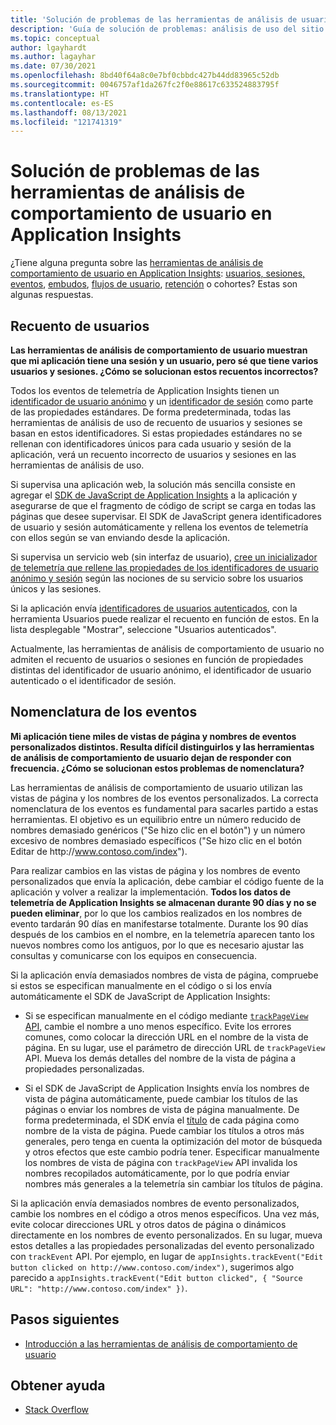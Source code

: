 ```yaml
---
title: 'Solución de problemas de las herramientas de análisis de usuario: Application Insights'
description: 'Guía de solución de problemas: análisis de uso del sitio y las aplicaciones con Application Insights'
ms.topic: conceptual
author: lgayhardt
ms.author: lagayhar
ms.date: 07/30/2021
ms.openlocfilehash: 8bd40f64a8c0e7bf0cbbdc427b44dd83965c52db
ms.sourcegitcommit: 0046757af1da267fc2f0e88617c633524883795f
ms.translationtype: HT
ms.contentlocale: es-ES
ms.lasthandoff: 08/13/2021
ms.locfileid: "121741319"
---
```

# <a name="troubleshoot-user-behavior-analytics-tools-in-application-insights"></a>Solución de problemas de las herramientas de análisis de comportamiento de usuario en Application Insights
¿Tiene alguna pregunta sobre las [herramientas de análisis de comportamiento de usuario en Application Insights](usage-overview.md): [usuarios, sesiones, eventos](usage-segmentation.md), [embudos](usage-funnels.md), [flujos de usuario](usage-flows.md), [retención](usage-retention.md) o cohortes? Estas son algunas respuestas.

## <a name="counting-users"></a>Recuento de usuarios
**Las herramientas de análisis de comportamiento de usuario muestran que mi aplicación tiene una sesión y un usuario, pero sé que tiene varios usuarios y sesiones. ¿Cómo se solucionan estos recuentos incorrectos?**

Todos los eventos de telemetría de Application Insights tienen un [identificador de usuario anónimo](./data-model-context.md) y un [identificador de sesión](./data-model-context.md) como parte de las propiedades estándares. De forma predeterminada, todas las herramientas de análisis de uso de recuento de usuarios y sesiones se basan en estos identificadores. Si estas propiedades estándares no se rellenan con identificadores únicos para cada usuario y sesión de la aplicación, verá un recuento incorrecto de usuarios y sesiones en las herramientas de análisis de uso.

Si supervisa una aplicación web, la solución más sencilla consiste en agregar el [SDK de JavaScript de Application Insights](./javascript.md) a la aplicación y asegurarse de que el fragmento de código de script se carga en todas las páginas que desee supervisar. El SDK de JavaScript genera identificadores de usuario y sesión automáticamente y rellena los eventos de telemetría con ellos según se van enviando desde la aplicación.

Si supervisa un servicio web (sin interfaz de usuario), [cree un inicializador de telemetría que rellene las propiedades de los identificadores de usuario anónimo y sesión](./usage-overview.md) según las nociones de su servicio sobre los usuarios únicos y las sesiones.

Si la aplicación envía [identificadores de usuarios autenticados](./api-custom-events-metrics.md#authenticated-users), con la herramienta Usuarios puede realizar el recuento en función de estos. En la lista desplegable "Mostrar", seleccione "Usuarios autenticados".

Actualmente, las herramientas de análisis de comportamiento de usuario no admiten el recuento de usuarios o sesiones en función de propiedades distintas del identificador de usuario anónimo, el identificador de usuario autenticado o el identificador de sesión.

## <a name="naming-events"></a>Nomenclatura de los eventos
**Mi aplicación tiene miles de vistas de página y nombres de eventos personalizados distintos. Resulta difícil distinguirlos y las herramientas de análisis de comportamiento de usuario dejan de responder con frecuencia. ¿Cómo se solucionan estos problemas de nomenclatura?**

Las herramientas de análisis de comportamiento de usuario utilizan las vistas de página y los nombres de los eventos personalizados. La correcta nomenclatura de los eventos es fundamental para sacarles partido a estas herramientas. El objetivo es un equilibrio entre un número reducido de nombres demasiado genéricos ("Se hizo clic en el botón") y un número excesivo de nombres demasiado específicos ("Se hizo clic en el botón Editar de http:\//www.contoso.com/index").

Para realizar cambios en las vistas de página y los nombres de evento personalizados que envía la aplicación, debe cambiar el código fuente de la aplicación y volver a realizar la implementación. **Todos los datos de telemetría de Application Insights se almacenan durante 90 días y no se pueden eliminar**, por lo que los cambios realizados en los nombres de evento tardarán 90 días en manifestarse totalmente. Durante los 90 días después de los cambios en el nombre, en la telemetría aparecen tanto los nuevos nombres como los antiguos, por lo que es necesario ajustar las consultas y comunicarse con los equipos en consecuencia.

Si la aplicación envía demasiados nombres de vista de página, compruebe si estos se especifican manualmente en el código o si los envía automáticamente el SDK de JavaScript de Application Insights:

* Si se especifican manualmente en el código mediante [`trackPageView` API](https://github.com/Microsoft/ApplicationInsights-JS/blob/master/API-reference.md), cambie el nombre a uno menos específico. Evite los errores comunes, como colocar la dirección URL en el nombre de la vista de página. En su lugar, use el parámetro de dirección URL de `trackPageView` API. Mueva los demás detalles del nombre de la vista de página a propiedades personalizadas.

* Si el SDK de JavaScript de Application Insights envía los nombres de vista de página automáticamente, puede cambiar los títulos de las páginas o enviar los nombres de vista de página manualmente. De forma predeterminada, el SDK envía el [título](https://developer.mozilla.org/docs/Web/HTML/Element/title) de cada página como nombre de la vista de página. Puede cambiar los títulos a otros más generales, pero tenga en cuenta la optimización del motor de búsqueda y otros efectos que este cambio podría tener. Especificar manualmente los nombres de vista de página con `trackPageView` API invalida los nombres recopilados automáticamente, por lo que podría enviar nombres más generales a la telemetría sin cambiar los títulos de página.   

Si la aplicación envía demasiados nombres de evento personalizados, cambie los nombres en el código a otros menos específicos. Una vez más, evite colocar direcciones URL y otros datos de página o dinámicos directamente en los nombres de evento personalizados. En su lugar, mueva estos detalles a las propiedades personalizadas del evento personalizado con `trackEvent` API. Por ejemplo, en lugar de `appInsights.trackEvent("Edit button clicked on http://www.contoso.com/index")`, sugerimos algo parecido a `appInsights.trackEvent("Edit button clicked", { "Source URL": "http://www.contoso.com/index" })`.

## <a name="next-steps"></a>Pasos siguientes

* [Introducción a las herramientas de análisis de comportamiento de usuario](usage-overview.md)

## <a name="get-help"></a>Obtener ayuda
* [Stack Overflow](https://stackoverflow.com/questions/tagged/ms-application-insights)